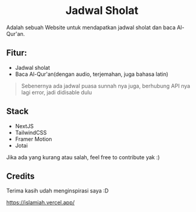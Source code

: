 <div align="center">
  <h1>Jadwal Sholat</h1>
</div>

Adalah sebuah Website untuk mendapatkan jadwal sholat dan baca Al-Qur'an.

## Fitur:

- Jadwal sholat
- Baca Al-Qur'an(dengan audio, terjemahan, juga bahasa latin)

> Sebenernya ada jadwal puasa sunnah nya juga, berhubung API nya lagi error, jadi didisable dulu

## Stack

- NextJS
- TailwindCSS
- Framer Motion
- Jotai

Jika ada yang kurang atau salah, feel free to contribute yak :)

## Credits

Terima kasih udah menginspirasi saya :D

https://islamiah.vercel.app/
